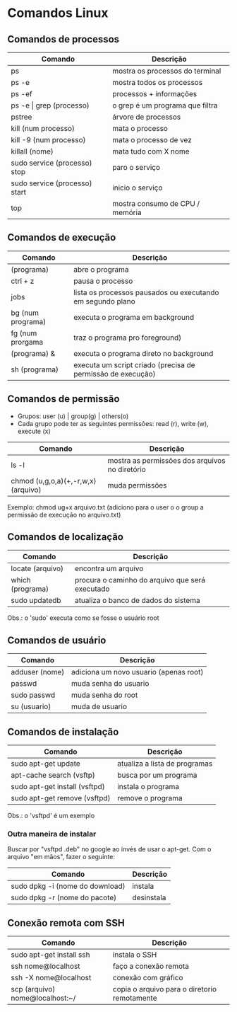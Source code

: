 # Comandos Linux

## Comandos de processos

| Comando | Descrição |
| --- | --- |
| ps | mostra os processos  do terminal |
| ps -e | mostra todos os processos |
| ps -ef | processos + informações |
| ps -e &#124; grep (processo) | o grep é um programa que filtra |
| pstree | árvore de processos |
| kill (num processo) | mata o processo |
| kill -9 (num processo) | mata o processo de vez |
| killall (nome) | mata tudo com X nome |
| sudo service (processo) stop | paro o serviço | 
| sudo service (processo) start| inicio o serviço | 
| top | mostra consumo de CPU / memória |

## Comandos de execução

| Comando | Descrição |
| --- | --- |
| (programa) | abre o programa |
| ctrl + z | pausa o processo |
| jobs | lista os processos pausados ou executando em segundo plano|
| bg (num programa) | executa o programa em background |
| fg (num prorgama | traz o programa pro foreground) |
| (programa) & | executa o programa direto no background |
| sh (programa) | executa um script criado (precisa de permissão de execução) |


## Comandos de permissão

- Grupos: user (u) | group(g) | others(o)
- Cada grupo pode ter as seguintes permissões: read (r), write (w), execute (x)

| Comando | Descrição |
| --- | --- |
| ls -l | mostra as permissões dos arquivos no diretório |
| chmod (u,g,o,a)(+,-r,w,x) (arquivo) | muda permissões |

Exemplo: chmod ug+x arquivo.txt (adiciono para o user o o group a permissão de execução no arquivo.txt) 


## Comandos de localização

| Comando | Descrição |
| --- | --- |
| locate (arquivo) | encontra um arquivo |
| which (programa) | procura o caminho do arquivo que será executado |
| sudo updatedb | atualiza o banco de dados do sistema |

Obs.: o 'sudo' executa como se fosse o usuário root

## Comandos de usuário

| Comando | Descrição |
| --- | --- |
| adduser (nome) | adiciona um novo usuario (apenas root) |
| passwd | muda senha do usuario |
| sudo passwd | muda senha do root |
| su (usuario) | muda de usuario |


## Comandos de instalação

| Comando | Descrição |
| --- | --- |
| sudo apt-get update | atualiza a lista de programas |
| apt-cache search (vsftp) | busca por um programa |
| sudo apt-get install (vsftpd) | instala o programa |
| sudo apt-get remove (vsftpd) | remove o programa |

Obs.: o 'vsftpd' é um exemplo

### Outra maneira de instalar

Buscar por "vsftpd .deb" no google ao invés de usar o apt-get. Com o arquivo "em mãos", fazer o seguinte:

| Comando | Descrição |
| --- | --- |
| sudo dpkg -i (nome do download) | instala |
| sudo dpkg -r (nome do pacote) | desinstala |

## Conexão remota com SSH

| Comando | Descrição |
| --- | --- |
| sudo apt-get install ssh | instala o SSH |
| ssh nome@localhost | faço a conexão remota |
| ssh -X nome@localhost | conexão com gráfico |
| scp (arquivo) nome@localhost:~/ | copia o arquivo para o diretorio remotamente|
